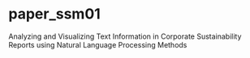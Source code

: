 # paper_ssm01
Analyzing and Visualizing Text Information in Corporate Sustainability Reports using Natural Language Processing Methods
